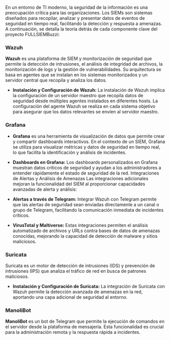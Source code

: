 En un entorno de TI moderno, la seguridad de la información es una preocupación crítica para las organizaciones. Los SIEMs son sistemas diseñados para recopilar, analizar y presentar datos de eventos de seguridad en tiempo real, facilitando la detección y respuesta a amenazas. A continuación, se detalla la teoría detrás de cada componente clave del proyecto FULLSIEMBuzzi:

### **Wazuh**

**Wazuh** es una plataforma de SIEM y monitorización de seguridad que permite la detección de intrusiones, el análisis de integridad de archivos, la monitorización de logs y la gestión de vulnerabilidades. Su arquitectura se basa en agentes que se instalan en los sistemas monitorizados y un servidor central que recopila y analiza los datos.

- **Instalación y Configuración de Wazuh:** La instalación de Wazuh implica la configuración de un servidor maestro que recopila datos de seguridad desde múltiples agentes instalados en diferentes hosts. La configuración del agente Wazuh se realiza en cada sistema objetivo para asegurar que los datos relevantes se envíen al servidor maestro.
  
### **Grafana**

- **Grafana** es una herramienta de visualización de datos que permite crear y compartir dashboards interactivos. En el contexto de un SIEM, Grafana se utiliza para visualizar métricas y datos de seguridad en tiempo real, lo que facilita la identificación y análisis de incidentes.

- **Dashboards en Grafana:** Los dashboards personalizados en Grafana muestran datos críticos de seguridad y ayudan a los administradores a entender rápidamente el estado de seguridad de la red.
Integraciones de Alertas y Análisis de Amenazas
Las integraciones adicionales mejoran la funcionalidad del SIEM al proporcionar capacidades avanzadas de alerta y análisis:

- **Alertas a través de Telegram:** Integrar Wazuh con Telegram permite que las alertas de seguridad sean enviadas directamente a un canal o grupo de Telegram, facilitando la comunicación inmediata de incidentes críticos.

- **VirusTotal y Maltiverse:** Estas integraciones permiten el análisis automatizado de archivos y URLs contra bases de datos de amenazas conocidas, mejorando la capacidad de detección de malware y sitios maliciosos.

### **Suricata**

Suricata es un motor de detección de intrusiones (IDS) y prevención de intrusiones (IPS) que analiza el tráfico de red en busca de patrones maliciosos.

- **Instalación y Configuración de Suricata:** La integración de Suricata con Wazuh permite la detección avanzada de amenazas en la red, aportando una capa adicional de seguridad al entorno.

### **ManoliBot**

**ManoliBot** es un bot de Telegram que permite la ejecución de comandos en el servidor desde la plataforma de mensajería. Esta funcionalidad es crucial para la administración remota y la respuesta rápida a incidentes.
